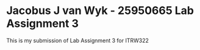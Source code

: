 # Jacobus J van Wyk - 25950665 Lab Assignment 3

This is my submission of Lab Assignment 3 for ITRW322